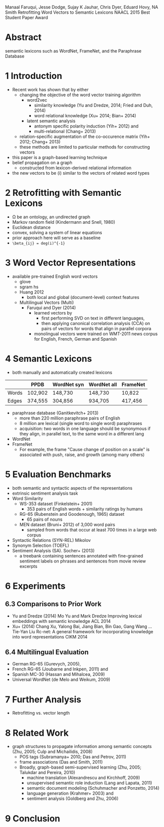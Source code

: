 Manaal Faruqui, Jesse Dodge, Sujay K Jauhar, Chris Dyer, Eduard Hovy, NA Smith
Retrofitting Word Vectors to Semantic Lexicons
NAACL 2015 Best Student Paper Award

# Abstract

semantic lexicons such as WordNet, FrameNet, and the Paraphrase Database

# 1 Introduction

* Recent work has shown that by either
  * changing the objective of the word vector training algorithm
    * word2vec
      * similarity knowledge (Yu and Dredze, 2014; Fried and Duh, 2014)
      * word relational knowledge (Xu+ 2014; Bian+ 2014)
    * latent semantic analysis
      * antonym specific polarity induction (Yih+ 2012) and
      * multi-relational (Chang+ 2013)
  * relation-specific augmentation of the co-occurence matrix
    (Yih+ 2012; Chang+ 2013)
  * these methods are limited to particular methods for constructing vectors
* this paper is a graph-based learning technique
* belief propagation on a graph
  * constructed from lexicon-derived relational information
* the new vectors to be (i) similar to the vectors of related word types

# 2 Retrofitting with Semantic Lexicons

* Ω be an ontology, an undirected graph
* Markov random field (Kindermann and Snell, 1980)
* Euclidean distance
* convex, solving a system of linear equations
* prior approach here will serve as a baseline
* `\beta_{ij} = deg(i)^{-1}`

# 3 Word Vector Representations

* available pre-trained English word vectors
  * glove
  * sgram hs
  * Huang 2012
    * both local and global (document-level) context features
  * Multilingual Vectors (Multi)
    * Faruqui and Dyer (2014)
      * learned vectors by
        * first performing SVD on text in different languages,
        * then applying canonical correlation analysis (CCA)
          on pairs of vectors for words that align in parallel corpora
      * monolingual vectors were trained on WMT-2011 news corpus for
        English, French, German and Spanish

# 4 Semantic Lexicons

* both manually and automatically created lexicons

|	      |PPDB	    |WordNet syn	|WordNet all	|FrameNet |
|-------|---------|-------------|-------------|---------|
|Words	|102,902	|148,730	    |148,730	    |10,822   |
|Edges	|374,555	|304,856	    |934,705	    |417,456  |

* paraphrase database (Ganitkevitch+ 2013)
  * more than 220 million paraphrase pairs of English
  * 8 million are lexical (single word to single word) paraphrases
  * acquisition: two words in one language should be synonymous
    if they align, in parallel text, to the same word in a different lang
* WordNet
* FrameNet
  * For example, the frame "Cause change of position on a scale" is associated
    with push, raise, and growth (among many others)

# 5 Evaluation Benchmarks

* both semantic and syntactic aspects of the representations
* extrinsic sentiment analysis task
* Word Similarity
  * WS-353 dataset (Finkelstein+ 2001)
    * 353 pairs of English words + similarity ratings by humans
  * RG-65 (Rubenstein and Goodenough, 1965) dataset
    * 65 pairs of nouns
  * MEN dataset (Bruni+ 2012) of 3,000 word pairs
    * sampled from words that occur at least 700 times in a large web corpus
* Syntactic Relations (SYN-REL) Mikolov
* Synonym Selection (TOEFL)
* Sentiment Analysis (SA). Socher+ (2013)
  * a treebank containing sentences annotated with fine-grained sentiment
    labels on phrases and sentences from movie review excerpts

# 6 Experiments

## 6.3 Comparisons to Prior Work

* Yu and Dredze (2014)
   Mo Yu and Mark Dredze
   Improving lexical embeddings with semantic knowledge
   ACL 2014
* Xu+ (2014)
   Chang Xu, Yalong Bai, Jiang Bian, Bin Gao, Gang Wang ... Tie-Yan Liu
   Rc-net:
    A general framework for incorporating knowledge into word representations
   CIKM 2014

## 6.4 Multilingual Evaluation

* German RG-65 (Gurevych, 2005),
* French RG-65 (Joubarne and Inkpen, 2011) and
* Spanish MC-30 (Hassan and Mihalcea, 2009)
* Universal WordNet (de Melo and Weikum, 2009)

# 7 Further Analysis

* Retrofitting vs. vector length

# 8 Related Work

* graph structures to propagate information among semantic concepts
  (Zhu, 2005; Culp and Michailidis, 2008)
  * POS tags (Subramanya+ 2010; Das and Petrov, 2011)
  * frame associations (Das and Smith, 2011)
  * Broadly, graph-based semi-supervised learning
    (Zhu, 2005; Talukdar and Pereira, 2010)
    * machine translation (Alexandrescu and Kirchhoff, 2009)
    * unsupervised semantic role induction (Lang and Lapata, 2011)
    * semantic document modeling (Schuhmacher and Ponzetto, 2014)
    * language generation (Krahmer+ 2003) and
    * sentiment analysis (Goldberg and Zhu, 2006)

# 9 Conclusion
